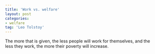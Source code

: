 ```yaml
---
title: 'Work vs. welfare'
layout: post
categories:
- welfare
tag: 'Leo Tolstoy'
---
```


The more that is given, the less people will work for themselves, and the less they work, the more their poverty will increase.